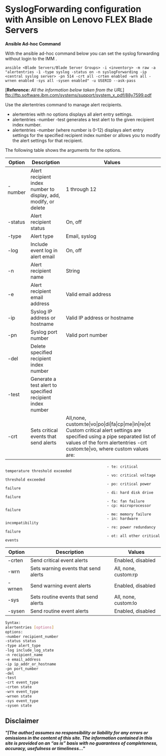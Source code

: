 # SyslogForwarding configuration with Ansible on Lenovo FLEX Blade Servers


**Ansible Ad-hoc Command**

With the ansible ad-hoc command below you can set the syslog forwarding without login to the IMM .

```shell
ansible <Blade Servers/Blade Server Groups> -i <inventory> -m raw -a "alertentries -1 -type syslog -status on -n syslogForwarding -ip <central syslog server> -pn 514 -crt all -crten enabled -wrn all -wrnen enabled -sys all -sysen enabled" -u USERID --ask-pass
```


[**Reference:** <em>All the information below taken from the URL</em>] ftp://ftp.software.ibm.com/systems/support/system_x_pdf/88y7599.pdf


Use the alertentries command to manage alert recipients.
-  alertentries with no options displays all alert entry settings.
-  alertentries -number -test generates a test alert to the given recipient index
number.
-  alertentries -number (where number is 0-12) displays alert entry settings for the
specified recipient index number or allows you to modify the alert settings for
that recipient.

The following table shows the arguments for the options.



| Option              | Description                                                     | Values                                                                                                                                                                                                                                                                                                                                                                                                                                                                                                                                                  |
|---------------------|-----------------------------------------------------------------|---------------------------------------------------------------------------------------------------------------------------------------------------------------------------------------------------------------------------------------------------------------------------------------------------------------------------------------------------------------------------------------------------------------------------------------------------------------------------------------------------------------------------------------------------------|
| -number             | Alert recipient index number to display, add, modify, or delete | 1 through 12                                                                                                                                                                                                                                                                                                                                                                                                                                                                                                                                            |
| -status             | Alert recipient status                                          | On, off                                                                                                                                                                                                                                                                                                                                                                                                                                                                                                                                                 |
| -type               | Alert type                                                      | Email, syslog                                                                                                                                                                                                                                                                                                                                                                                                                                                                                                                                           |
| -log                | Include event log in alert email                                | On, off                                                                                                                                                                                                                                                                                                                                                                                                                                                                                                                                                 |
| -n                  | Alert recipient name                                            | String                                                                                                                                                                                                                                                                                                                                                                                                                                                                                                                                                  |
| -e                  | Alert recipient email address                                   | Valid email address                                                                                                                                                                                                                                                                                                                                                                                                                                                                                                                                     |
| -ip                 | Syslog IP address or hostname                                   | Valid IP address or hostname                                                                                                                                                                                                                                                                                                                                                                                                                                                                                                                            |
| -pn                 | Syslog port number                                              | Valid port number                                                                                                                                                                                                                                                                                                                                                                                                                                                                                                                                       |
| -del                | Delete specified recipient index number                         |                                                                                                                                                                                                                                                                                                                                                                                                                                                                                                                                                         |
| -test               | Generate a test alert to specified recipient index number       |                                                                                                                                                                                                                                                                                                                                                                                                                                                                                                                                                         |
| -crt                | Sets critical events that          send alerts                  | All,none, custom:te\|vo\|po\|di\|fa\|cp\|me\|in\|re\|ot Custom critical alert settings are specified using a pipe separated list of values of the form alertentries -crt  custom:te\|vo, where custom values are\:                                       
                                                  - te: critical temperature threshold exceeded  
                                                  - vo: critical voltage threshold exceeded     
                                                  - po: critical power failure  
                                                  - di: hard disk drive failure  
                                                  - fa: fan failure  
                                                  - cp: microprocessor failure 
                                                  - me: memory failure  
                                                  - in: hardware incompatibility  
                                                  - re: power redundancy failure  
                                                  - ot: all other critical events            





| Option 	| Description                          	| Values                                                                                                                                                                                                                                                                                                                                                                                                                                                                                                         	|
|--------	|--------------------------------------	|----------------------------------------------------------------------------------------------------------------------------------------------------------------------------------------------------------------------------------------------------------------------------------------------------------------------------------------------------------------------------------------------------------------------------------------------------------------------------------------------------------------	|
| -crten 	| Send critical event alerts           	| Enabled, disabled                                                                                                                                                                                                                                                                                                                                                                                                                                                                                              	|
| -wrn   	| Sets warning events that send alerts 	| All, none, custom:rp|te|vo|po|fa|cp|me|ot Custom warning alert settings are specified using a pipe separated list of values of the form alertentries   - wrn custom:rp|te, where custom values are:- rp: power redundancy warning - te: warning temperature threshold exceeded - vo: warning voltage threshold exceeded - po: warning power threshold exceeded - fa: non-critical fan event - cp: microprocessor in degraded state - me: memory warning  - ot: all other warning events                        	|
| -wrnen 	| Send warning event alerts            	| Enabled, disabled                                                                                                                                                                                                                                                                                                                                                                                                                                                                                              	|
| -sys   	| Sets routine events that send alerts 	| All, none, custom:lo|tio|ot|po|bf|til|pf|el|ne Custom routine alert settings are specified using a pipe separated list of values of the form alertentries -sys custom:lo|tio, where custom values are: - lo: successful remote login - tio: operating system timeout - ot: all other informational and system events - po: system power on/off - bf: operating system boot failure - til: operating system loader watchdog timeout - pf: predicted failure (PFA) - el: event log 75% full - ne: network change 	|
| -sysen 	| Send routine event alerts            	| Enabled, disabled                                                                                                                                                                                                                                                                                                                                                                                                                                                                                              	|



```bash
Syntax:
alertentries [options]
options:
-number recipient_number
-status status
-type alert_type
-log include_log_state
-n recipient_name
-e email_address
-ip ip_addr_or_hostname
-pn port_number
-del
-test
-crt event_type
-crten state
-wrn event_type
-wrnen state
-sys event_type
-sysen state
```




## Disclaimer

  <em>**"[The author] assumes no responsibility or liability for any errors or omissions in the content of this site. The information contained in this site is provided on an “as is” basis with no guarantees of completeness, accuracy, usefulness or timeliness…"**</em>